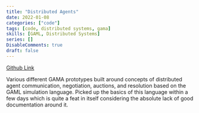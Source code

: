 ```yaml
---
title: "Distributed Agents"
date: 2022-01-08
categories: ["code"]
tags: [code, distributed systems, gama]
skills: [GAML, Distributed Systems]
series: []
DisableComments: true
draft: false
---
```


[Github Link](https://github.com/aykhazanchi/id2209-dist-ai-intelligent-agents)

Various different GAMA prototypes built around concepts of distributed agent communication, negotiation, auctions, and resolution based on the GAML simulation language. Picked up the basics of this language within a few days which is quite a feat in itself considering the absolute lack of good documentation around it.

<br>